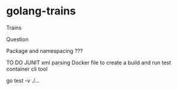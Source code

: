 # golang-trains
Trains

Question


Package and namespacing  ???

TO DO
JUNIT xml parsing
Docker file to create a build and run test container
cli tool


go test -v ./...
